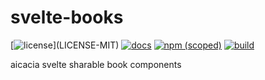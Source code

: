 # svelte-books

[![license](https://img.shields.io/badge/license-MIT%2FApache--2.0-blue")](LICENSE-MIT)
[![docs](https://img.shields.io/badge/docs-typescript-blue.svg)](https://aicacia.github.io/svelte-books/)
[![npm (scoped)](https://img.shields.io/npm/v/@aicacia/books)](https://www.npmjs.com/package/@aicacia/books)
[![build](https://github.com/aicacia/svelte-books/workflows/Test/badge.svg)](https://github.com/aicacia/svelte-books/actions/workflows/test.yml)

aicacia svelte sharable book components
